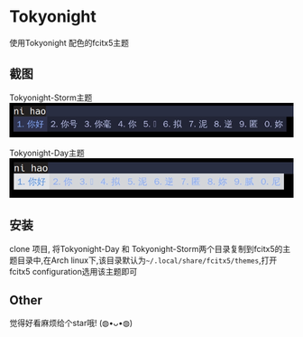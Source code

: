# Tokyonight
使用Tokyonight 配色的fcitx5主题

## 截图
Tokyonight-Storm主题
![Storm](./image/storm.png)

Tokyonight-Day主题
![Day](./image/day.png)

## 安装

clone 项目, 将Tokyonight-Day 和 Tokyonight-Storm两个目录复制到fcitx5的主题目录中,在Arch linux下,该目录默认为`~/.local/share/fcitx5/themes`,打开fcitx5 configuration选用该主题即可

## Other

觉得好看麻烦给个star哦! (◍•ᴗ•◍)
